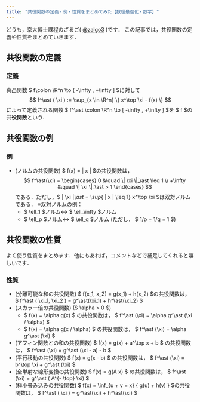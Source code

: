 ```yaml
---
title: "共役関数の定義・例・性質をまとめてみた【数理最適化・数学】"
---
```


どうも，京大博士課程のざるご( [@zalgo3](https://www.twitter.com/zalgo3) )です．
この記事では，共役関数の定義や性質をまとめていきます．

## 共役関数の定義

### 定義

真凸関数 $ f\colon \R^n \to ( -\infty , +\infty ] $に対して
$$
f^\ast ( \xi ) := \sup_{x \in \R^n} \{ x^\top \xi - f(x) \}
$$
によって定義される関数 $ f^\ast \colon \R^n \to [ -\infty , +\infty ] $を $ f $の**共役関数**という．

## 共役関数の例

### 例

* (ノルムの共役関数) $ f(x) = \| x \| $の共役関数は，
    $$ f^\ast(\xi) = \begin{cases} 0 &\quad \| \xi \|_\ast \leq 1 \\ +\infty &\quad \| \xi \|_\ast > 1 \end{cases} $$
    である．ただし，$ \| \xi \|_\ast = \sup_{ \| x \| \leq 1} x^\top \xi $は双対ノルムである．
    ※双対ノルムの例：
  * $ \ell_1 $ノルム↔ $ \ell_\infty $ノルム
  * $ \ell_p $ノルム↔ $ \ell_q $ノルム (ただし， $ 1/p + 1/q = 1 $)

## 共役関数の性質

よく使う性質をまとめます．他にもあれば，コメントなどで補足してくれると嬉しいです．

### 性質

* (分離可能な和の共役関数) $ f(x_1, x_2) = g(x_1) + h(x_2) $の共役関数は， $ f^\ast ( \xi_1, \xi_2 ) = g^\ast(\xi_1) + h^\ast(\xi_2) $
* (スカラー倍の共役関数) ($ \alpha > 0 $)
  * $ f(x) = \alpha g(x) $ の共役関数は， $ f^\ast (\xi) = \alpha g^\ast (\xi / \alpha) $
  * $ f(x) = \alpha g(x / \alpha) $ の共役関数は， $ f^\ast (\xi) = \alpha g^\ast (\xi) $
* (アフィン関数との和の共役関数) $ f(x) = g(x) + a^\top x + b $ の共役関数は， $ f^\ast (\xi) = g^\ast (\xi - a) - b $
* (平行移動の共役関数) $ f(x) = g(x - b) $ の共役関数は， $ f^\ast (\xi) = b^\top \xi + g^\ast (\xi) $
* (全単射な線形変換の共役関数) $ f(x) = g(A x) $ の共役関数は， $ f^\ast (\xi) = g^\ast ( A^{- \top} \xi) $
* (極小畳み込みの共役関数) $ f(x) = \inf_{u + v = x} \{ g(u) + h(v) \} $の共役関数は， $ f^\ast ( \xi ) = g^\ast(\xi) + h^\ast(\xi) $
